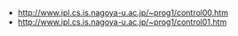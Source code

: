 - http://www.ipl.cs.is.nagoya-u.ac.jp/~prog1/control00.htm
- http://www.ipl.cs.is.nagoya-u.ac.jp/~prog1/control01.htm

